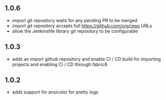 ## 1.0.6

* import git repository waits for any pending PR to be merged
* import git repository accepts full https://github.com/org/repo URLs
* allow the Jenkinsfile library git repository to be configurable

## 1.0.3

* adds an import github repository and enable CI / CD build for importing projects and enabling CI / CD through fabric8

## 1.0.2

* adds support for ansicolor for pretty logs
